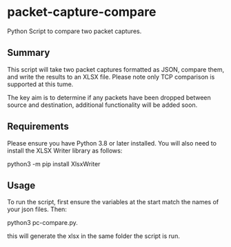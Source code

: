 # packet-capture-compare
Python Script to compare two packet captures.

## Summary
This script will take two packet captures formatted as JSON, compare them, and write the results to an XLSX file. Please note only TCP comparison is supported at this tume.

The key aim is to determine if any packets have been dropped between source and destination, additional functionality will be added soon.

## Requirements

Please ensure you have Python 3.8 or later installed.
You will also need to install the XLSX Writer library as follows:

python3 -m pip install XlsxWriter

## Usage

To run the script, first ensure the variables at the start match the names of your json files. Then:

python3 pc-compare.py.

this will generate the xlsx in the same folder the script is run.

